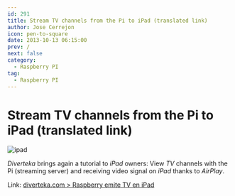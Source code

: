```yaml
---
id: 291
title: Stream TV channels from the Pi to iPad (translated link)
author: Jose Cerrejon
icon: pen-to-square
date: 2013-10-13 06:15:00
prev: /
next: false
category:
  - Raspberry PI
tag:
  - Raspberry PI
---
```


# Stream TV channels from the Pi to iPad (translated link)

![ipad](/images/2013/10/iPad.jpg)

*Diverteka* brings again a tutorial to *iPad* owners: View *TV* channels with the Pi (streaming server) and receiving video signal on *iPad* thanks to *AirPlay*.

Link: [diverteka.com > Raspberry emite TV en iPad](http://translate.google.com/translate?sl=es&tl=en&js=n&prev=_t&hl=es&ie=UTF-8&u=http%3A%2F%2Fwww.diverteka.com%2F%3Fp%3D1930)